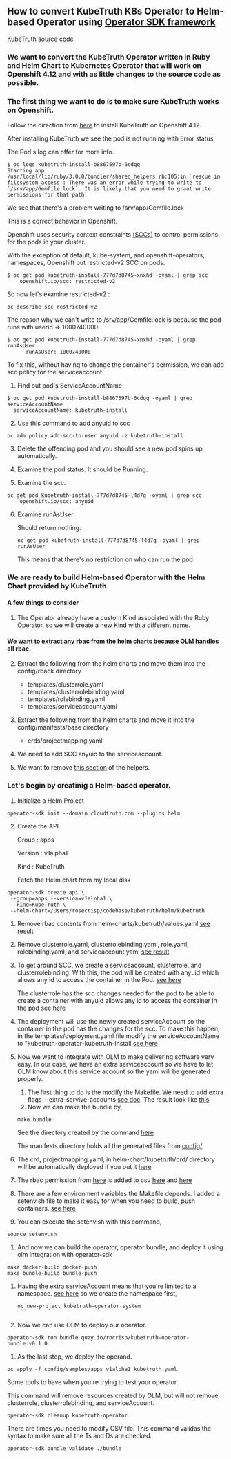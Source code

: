 ## How to convert KubeTruth K8s Operator to Helm-based Operator using [Operator SDK framework](https://sdk.operatorframework.io/docs/building-operators/helm/)

[KubeTruth source code](https://github.com/cloudtruth/kubetruth)

### We want to convert the KubeTruth Operator written in Ruby and Helm Chart to Kubernetes Operator that will work on Openshift 4.12 and with as little changes to the source code as possible.

### The first thing we want to do is to make sure KubeTruth works on Openshift.

Follow the direction from [here](https://docs.cloudtruth.com/integrations/kubernetes) to install KubeTruth on Openshift 4.12.

After installing KubeTruth we see the pod is not running with Error status. 

The Pod's log can offer for more info. 
   
````
$ oc logs kubetruth-install-b8867597b-6cdqq
Starting app
/usr/local/lib/ruby/3.0.0/bundler/shared_helpers.rb:105:in `rescue in filesystem_access': There was an error while trying to write to `/srv/app/Gemfile.lock`. It is likely that you need to grant write permissions for that path.
```` 
We see that there's a problem writing to /srv/app/Gemfile.lock

This is a correct behavior in Openshift.

Openshift uses security context constraints [(SCCs)](https://docs.openshift.com/container-platform/4.12/authentication/managing-security-context-constraints.html#security-context-constraints-about_configuring-internal-oauth) to control permissions for the pods in your cluster.

With the exception of default, kube-system, and openshift-operators, namespaces, Openshift put restricted-v2 SCC on pods.

````
$ oc get pod kubetruth-install-777d7d8745-xnxhd -oyaml | grep scc
    openshift.io/scc: restricted-v2
````

So now let's examine restricted-v2 :

````
oc describe scc restricted-v2
````
The reason why we can't write to /srv/app/Gemfile.lock is because the pod runs with userid => 1000740000

````
$ oc get pod kubetruth-install-777d7d8745-xnxhd -oyaml | grep runAsUser
      runAsUser: 1000740000
````

To fix this, without having to change the container's permission, we can add scc policy for the serviceaccount.

1. Find out pod's ServiceAccountName

````
$ oc get pod kubetruth-install-b8867597b-6cdqq -oyaml | grep serviceAccountName
  serviceAccountName: kubetruth-install
````

2. Use this command to add anyuid to scc 

````
oc adm policy add-scc-to-user anyuid -z kubetruth-install
````

3. Delete the offending pod and you should see a new pod spins up automatically.

4. Examine the pod status. It should be Running.
5. Examine the scc.
````
oc get pod kubetruth-install-777d7d8745-l4d7q -oyaml | grep scc
    openshift.io/scc: anyuid
````
6. Examine runAsUser.
   
   Should return nothing.
   
   ````
   oc get pod kubetruth-install-777d7d8745-l4d7q -oyaml | grep runAsUser
   ````
   This means that there's no restriction on who can run the pod.

### We are ready to build Helm-based Operator with the Helm Chart provided by KubeTruth.

#### A few things to consider

1. The Operator already have a custom Kind associated with the Ruby Operator, so we will create a new Kind with a different name.
   
#### We want to extract any rbac from the helm charts because OLM handles all rbac.

2. Extract the following from the helm charts and move them into the config/rback directory
   * templates/clusterrole.yaml
   * templates/clusterrolebinding.yaml
   * templates/rolebinding.yaml
   * templates/serviceaccount.yaml

3. Extract the following from the helm charts and move it into the config/manifests/base directory
   * crds/projectmapping.yaml
   
4. We need to add SCC anyuid to the serviceaccount.

5. We want to remove [this section](https://github.com/cloudtruth/kubetruth/blob/main/helm/kubetruth/templates/_helpers.tpl#L53-L62) of the helpers. 

### Let's begin by creatinig a Helm-based operator.

1. Initialize a Helm Project
````
operator-sdk init --domain cloudtruth.com --plugins helm
````
2. Create the API.

   Group : apps

   Version : v1alpha1

   Kind : KubeTruth

   Fetch the Helm chart from my local disk
````
operator-sdk create api \
 --group=apps --version=v1alpha1 \
 --kind=KubeTruth \
 --helm-chart=/Users/rosecrisp/codebase/kubetruth/helm/kubetruth
````
1. Remove rbac contents from helm-charts/kubetruth/values.yaml [see result](https://github.com/rocrisp/kubetruth/blob/main/helm-charts/kubetruth/values.yaml)
2. Remove clusterrole.yaml, clusterrolebinding.yaml, role.yaml, rolebinding.yaml, and serviceaccount.yaml [see result](https://github.com/rocrisp/kubetruth/tree/main/helm-charts/kubetruth/templates)
3. To get around SCC, we create a serviceaccount, clusterrole, and clusterrolebinding. With this, the pod will be created with anyuid which allows any id to access the container in the Pod. [see here](https://github.com/rocrisp/kubetruth/tree/main/config/rbac)

   The clusterrole has the scc changes needed for the pod to be able to create a container with anyuid allows any id to access the container in the pod [see here](https://github.com/rocrisp/kubetruth/blob/main/config/rbac/kubetruth_install_clusterrole.yaml#L41)

4. The deployment will use the newly created serviceAccount so the container in the pod has the changes for the scc. To make this happen, in the templates/deployment.yaml file modify the serviceAccountName to "kubetruth-operator-kubetruth-install [see here](https://github.com/rocrisp/kubetruth/blob/main/helm-charts/kubetruth/templates/deployment.yaml#L27)
5. Now we want to integrate with OLM to make delivering software very easy. In our case, we have an extra serviceaccount so we have to let OLM know about this service account so the yaml will be generated properly.
   1. The first thing to do is the modify the Makefile. We need to add extra flags --extra-servive-accounts [see doc](https://sdk.operatorframework.io/docs/advanced-topics/multi-sa/).
   The result look like [this](https://github.com/rocrisp/kubetruth/blob/main/Makefile#L157)
   2. Now we can make the bundle by,
   ````
   make bundle
   ````
   See the directory created by the command [here](https://github.com/rocrisp/kubetruth/tree/main/bundle)

   The manifests directory holds all the generated files from [config/](https://github.com/rocrisp/kubetruth/tree/main/config)

6. The crd, projectmapping.yaml, in helm-chart/kubetruth/crd/ directory will be automatically deployed if you put it [here](https://github.com/rocrisp/kubetruth/blob/main/bundle/manifests/projectmapping.yaml)
7.  The rbac permission from [here](https://github.com/cloudtruth/kubetruth/blob/981d3719a4e1ab6c70e9f8e6c41ed21da06d3acb/helm/kubetruth/values.yaml#L26) is added to csv [here](https://github.com/rocrisp/kubetruth/blob/main/bundle/manifests/kubetruth-operator.clusterserviceversion.yaml#L95) and [here](https://github.com/rocrisp/kubetruth/blob/main/bundle/manifests/kubetruth-operator.clusterserviceversion.yaml#L338)
8.  There are a few environment variables the Makefile depends. I added a setenv.sh file to make it easy for when you need to build, push containers. [see here](https://github.com/rocrisp/kubetruth/blob/main/setenv.sh)
9.  You can execute the setenv.sh with this command,
````
source setenv.sh
````
1.  And now we can build the operator, operator bundle, and deploy it using olm integration with operator-sdk
````
make docker-build docker-push
make bundle-build bundle-push
````
1.  Having the extra serviceAccount means that you're limited to a namespace. [see here](https://github.com/rocrisp/kubetruth/blob/main/bundle/manifests/kubetruth-operator-kubetruth-install-clusterrolebinding_rbac.authorization.k8s.io_v1_clusterrolebinding.yaml#L13)
    so we create the namespace first,
    ````
    oc new-project kubetruth-operator-system
    ```
2.  Now we can use OLM to deploy our operator.
```
operator-sdk run bundle quay.io/rocrisp/kubetruth-operator-bundle:v0.1.0
```
1.  As the last step, we deploy the operand.
````
oc apply -f config/samples/apps_v1alpha1_kubetruth.yaml
````

Some tools to have when you're trying to test your operator.

This command will remove resources created by OLM, but will not remove clusterrole, clusterrolebinding, and serviceAccount.
````
operator-sdk cleanup kubetruth-operator
````

There are times you need to modify CSV file. This command validas the syntax to make sure all the Ts and Ds are checked.
````
operator-sdk bundle validate ./bundle
````